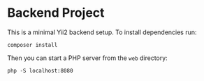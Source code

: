 # Backend Project

This is a minimal Yii2 backend setup. To install dependencies run:

```
composer install
```

Then you can start a PHP server from the `web` directory:

```
php -S localhost:8080
```
